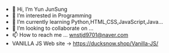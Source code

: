 - 👋 Hi, I’m Yun JunSung
- 👀 I’m interested in Programming
- 🌱 I’m currently learning Python,HTML,CSS,JavaScript,Java...
- 💞️ I’m looking to collaborate on ...
- 📫 How to reach me ... wnstjd9701@naver.com
- VANILLA JS Web site -> https://ducksnow.shop/Vanilla-JS/
<!---
wnstjd9701/wnstjd9701 is a ✨ special ✨ repository because its `README.md` (this file) appears on your GitHub profile.
You can click the Preview link to take a look at your changes.
--->
